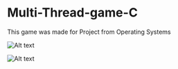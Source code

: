 # Multi-Thread-game-C
This game was made for Project from Operating Systems



![Alt text](https://imgur.com/mHsL6vY "Server View")


![Alt text](https://gyazo.com/eb1478b5b029e5e3921bd27bbd91df5c "Client View")
